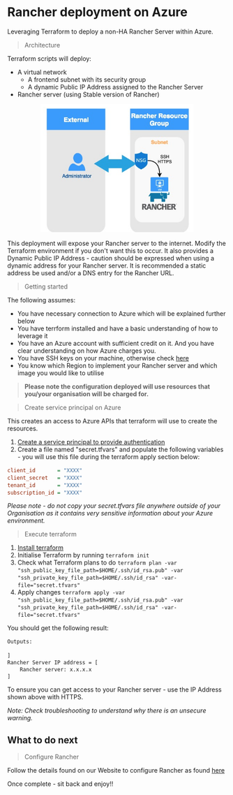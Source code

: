 # Rancher deployment on Azure

Leveraging Terraform to deploy a non-HA Rancher Server within Azure.

> Architecture

Terraform scripts will deploy:
* A virtual network
    * A frontend subnet with its security group
    * A dynamic Public IP Address assigned to the Rancher Server
* Rancher server (using Stable version of Rancher)

<p align="center">
  <img src="https://github.com/KellyGriffin/Rancher_Azure_Terraform/blob/master/docs/assets/RancherAzure.png" width="350" title="Rancher Azure Architecture">
</p>

This deployment will expose your Rancher server to the internet.  Modify the Terraform environment if you don't want this to occur.  It also provides a Dynamic Public IP Address - caution should be expressed when using a dynamic address for your Rancher server.  It is recommended a static address be used and/or a DNS entry for the Rancher URL.

> Getting started

The following assumes:
* You have necessary connection to Azure which will be explained further below
* You have terrform installed and have a basic understanding of how to leverage it
* You have an Azure account with sufficient credit on it. And you have clear understanding on how Azure charges you.
* You have SSH keys on your machine, otherwise check [here](https://confluence.atlassian.com/bitbucketserver/creating-ssh-keys-776639788.html)
* You know which Region to implement your Rancher server and which image you would like to utilise

> **Please note the configuration deployed will use resources that you/your organisation will be charged for.**

> Create service principal on Azure

This creates an access to Azure APIs that terraform will use to create the resources.

1. [Create a service principal to provide authentication](https://www.terraform.io/docs/providers/azurerm/authenticating_via_service_principal.html)
2. Create a file named "secret.tfvars" and populate the following variables - you will use this file during the terraform apply section below:
```INI
client_id       = "XXXX"
client_secret   = "XXXX"
tenant_id       = "XXXX"
subscription_id = "XXXX"
```

*Please note - do not copy your secret.tfvars file anywhere outside of your Organisation as it contains very sensitive information about your Azure environment.*

> Execute terraform

1. [Install terraform](https://www.terraform.io/intro/getting-started/install.html)
2. Initialise Terraform by running `terraform init`
3. Check what Terraform plans to do `terraform plan -var "ssh_public_key_file_path=$HOME/.ssh/id_rsa.pub" -var "ssh_private_key_file_path=$HOME/.ssh/id_rsa" -var-file="secret.tfvars"`
4. Apply changes `terraform apply -var "ssh_public_key_file_path=$HOME/.ssh/id_rsa.pub" -var "ssh_private_key_file_path=$HOME/.ssh/id_rsa" -var-file="secret.tfvars"`

You should get the following result:
```
Outputs:

]
Rancher Server IP address = [
    Rancher server: x.x.x.x
]
```

To ensure you can get access to your Rancher server - use the IP Address shown above with HTTPS.

*Note: Check troubleshooting to understand why there is an unsecure warning.*

## What to do next


> Configure Rancher

Follow the details found on our Website to configure Rancher as found [here](https://rancher.com/docs/rancher/v2.x/en/admin-settings/)

Once complete - sit back and enjoy!!
